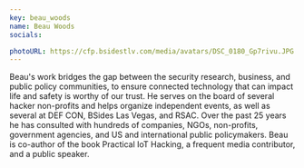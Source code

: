 ```yaml
---
key: beau_woods
name: Beau Woods
socials:

photoURL: https://cfp.bsidestlv.com/media/avatars/DSC_0180_Gp7rivu.JPG
---
```


Beau's work bridges the gap between the security research, business, and public policy communities, to ensure connected technology that can impact life and safety is worthy of our trust. He serves on the board of several hacker non-profits and helps organize independent events, as well as several at DEF CON, BSides Las Vegas, and RSAC. Over the past 25 years he has consulted with hundreds of companies, NGOs, non-profits, government agencies, and US and international public policymakers. Beau is co-author of the book Practical IoT Hacking, a frequent media contributor, and a public speaker.
